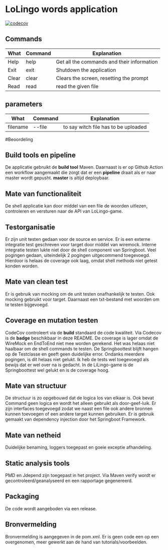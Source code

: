 LoLingo words application
======

[![codecov](https://codecov.io/gh/loisbr96/BP_lingowords/branch/master/graph/badge.svg?token=RKCW4UUJVQ)](https://codecov.io/gh/loisbr96/BP_lingowords)

Commands
------
|What  | Command    | Explanation                               |
| -----|------------| ------------------------------------------|
| Help | help       | Get all the commands and their information|
| Exit | exit       | Shutdown the application                  |
| Clear | clear     | Clears the screen, resetting the prompt   |
| Read | read        | read the given file                      |

parameters
--

|What  | Command    | Explanation                               |
| -----|------------| ------------------------------------------|
| filename | --file | to say witch file has to be uploaded|

#Beoordeling

## Build tools en pipeline
De applicatie gebruikt de **build tool** Maven. Daarnaast is er op Github Action een workflow aangemaakt die zorgt dat er een **pipeline** draait als er naar master wordt gepusht. **master** is altijd deploybaar.

## Mate van functionaliteit
De shell applicatie kan door middel van een file de woorden uitlezen, controleren en versturen naar de API van LoLingo-game.

## Testorganisatie
Er zijn unit testen gedaan voor de source en service. Er is een externe integratie test geschreven voor target door middel van wiremock. Interne integratie testen lukte niet door de shell component van Springboot. Veel pogingen gedaan, uiteindelijk 2 pogingen uitgecommend toegevoegd. Hierdoor is helaas de coverage ook laag, omdat shell methods niet getest konden worden.  

## Mate van clean test
Er is gebruik van mocking om de unit testen onafhankelijk te testen. Ook mocking gebruikt voor target. Daarnaast een txt-bestand met woorden om te testen bijgevoegd.

## Coverage en mutation testen
CodeCov controleert via de **build** standaard de code kwaliteit. Via Codecov is de **badge** beschikbaar in deze README. De coverage is lager omdat de WireMock en EndToEnd niet mee worden gerekend. Het was helaas niet haalbaar om de shell commands te testen. De Springboottest blijft hangen op de Testclasse en geeft geen duidelijke error. Ondanks meerdere pogingen, is dit helaas niet gelukt. Ik heb de tests wel toegevoegd als bewijs dat er wel over na is gedacht. In de LiLingo-game is de Springboottest wel gelukt en is de coverage hoog.

## Mate van structuur
De structuur is zo opgebouwd dat de logica los van elkaar is. Ook bevat Command geen logica en wordt het alleen gebruikt als door-geef-luik. Er zijn interfaces toegevoegd zodat we naast een file ook andere bronnen kunnen toevoegen of een andere target kunnen gebruiken. 
Er is gebruik gemaakt van dependency injection door het Springboot Framework.

## Mate van netheid
Duidelijke benaming, loggers toegepast en goeie exceptie afhandeling. 

## Static analysis tools
PMD en Jdepend zijn toegepast in het project. Via Maven verify wordt er gecontroleerd/geanalyseerd en een rapportage gegenereerd.

## Packaging
De code wordt aangeboden via een release. 

## Bronvermelding
Bronvermelding is aangegeven in de pom.xml. Er is geen code een op een overgenomen, meer gewerkt aan de hand van tutorials/voorbeelden.
